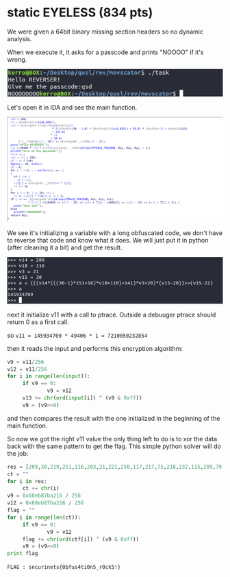 # static EYELESS (834 pts)

We were given a 64bit binary missing section headers so no dynamic analysis.

When we execute it, it asks for a passcode and prints "NOOOO" if it's wrong.

![img1](exec.png)

Let's open it in IDA and see the main function.

![img3](ida.png)

We see it's initializing a variable with a long obfuscated code, we don't have to reverse that code and know what it does. We will just put it in python (after cleaning it a bit) and get the result.

![img2](value.png)

next it initialize v11 with a call to ptrace. Outside a debuuger ptrace should return 0 as a first call.

so ```v11 = 145934709 * 49406 * 1 = 7210050232854``` 

then it reads the input and performs this encryption algorithm:
```python
v9 = v11/256
v12 = v11/256
for i in range(len(input)):
     if v9 == 0:
             v9 = v12
     v13 += chr(ord(input[i]) ^ (v9 & 0xff))
     v9 = (v9>>8)
```

and then compares the result with the one initialized in the beginning of the main function.

So now we got the right v11 value the only thing left to do is to xor the data back with the same pattern to get the flag. This simple python solver will do the job:

```python
res = [209,30,219,251,116,203,21,221,250,117,217,75,218,232,115,209,79,204,231,54,204,78,231,252,54,193,16,141,175,123,168]
ct = ""
for i in res:
     ct += chr(i)
v9 = 0x68eb87ba216 / 256
v12 = 0x68eb87ba216 / 256
flag = ""
for i in range(len(ct)):
     if v9 == 0:
             v9 = v12
     flag += chr(ord(ctf[i]) ^ (v9 & 0xff))
     v9 = (v9>>8)
print flag
```

```FLAG : securinets{0bfus4ti0n5_r0ck5!}```
